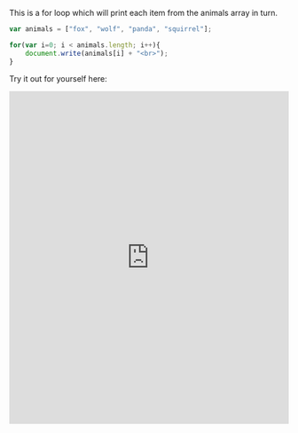 This is a for loop which will print each item from the animals array in turn.

```JavaScript
var animals = ["fox", "wolf", "panda", "squirrel"];

for(var i=0; i < animals.length; i++){
    document.write(animals[i] + "<br>");
}
```

Try it out for yourself here:

<iframe src="https://trinket.io/embed/html/deb112ff78" width="100%" height="600" frameborder="0" marginwidth="0" marginheight="0" allowfullscreen></iframe>

